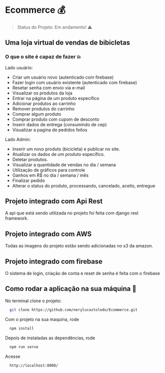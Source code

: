 # Ecommerce :moneybag:

> Status do Projeto: Em andamento! 	:warning:

## Uma loja virtual de vendas de bibicletas


### O que o site é capaz de fazer 💥

Lado usuário:
- Criar um usuário novo (autenticado com firebase)
- Fazer login com usuário existente (autenticado com firebase)
- Resetar senha com envio via e-mail
- Visualizar os produtos da loja
- Entrar na página de um produto específico
- Adicionar produtos ao carrinho
- Remover produtos do carrinho
- Comprar algum produto
- Comprar produto com cupom de desconto
- Inserir dados de entrega (consumindo de cep)
- Visualizar a pagina de pedidos feitos

Lado Admin:
- Inserir um novo produto (bicicleta) e publicar no site.
- Atualizar os dados de um produto específico.
- Deletar produtos.
- Visualizar a quantidade de vendas no dia / semana
- Utilização de gráficos para controle
- Ganhos em R$ no dia / semana / mês
- Finalizar pedido
- Alterar o status do produto, processando, cancelado, aceito, entregue

## Projeto integrado com Api Rest
A api que está sendo utilizada no projeto foi feita com django rest framework.

## Projeto integrado com AWS
Todas as imagens do projeto estão sendo adicionadas no s3 da amazon.

## Projeto integrado com firebase
O sistema de login, criação de conta e reset de senha é feita com o firebase

## Como rodar a aplicação na sua máquina :rocket:
No terminal clone o projeto:

```sh
  git clone https://github.com/nerylucastoledo/Ecommerce.git
```

Com o projeto na sua maquina, rode

```sh
  npm install
```

Depois de instaladas as dependências, rode

```sh
  npm run serve
```

Acesse

```sh
  http://localhost:8080/
```
